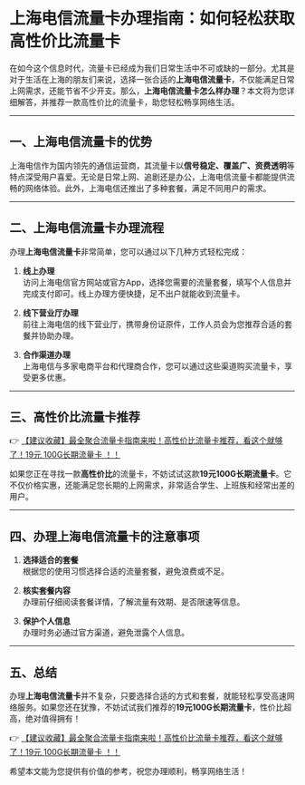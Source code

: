 # 上海电信流量卡办理指南：如何轻松获取高性价比流量卡

在如今这个信息时代，流量卡已经成为我们日常生活中不可或缺的一部分。尤其是对于生活在上海的朋友们来说，选择一张合适的**上海电信流量卡**，不仅能满足日常上网需求，还能节省不少开支。那么，**上海电信流量卡怎么样办理**？本文将为您详细解答，并推荐一款高性价比的流量卡，助您轻松畅享网络生活。

---

## 一、上海电信流量卡的优势

上海电信作为国内领先的通信运营商，其流量卡以**信号稳定、覆盖广、资费透明**等特点深受用户喜爱。无论是日常上网、追剧还是办公，上海电信流量卡都能提供流畅的网络体验。此外，上海电信还推出了多种套餐，满足不同用户的需求。

---

## 二、上海电信流量卡办理流程

办理**上海电信流量卡**非常简单，您可以通过以下几种方式轻松完成：

1. **线上办理**  
   访问上海电信官方网站或官方App，选择您需要的流量套餐，填写个人信息并完成支付即可。线上办理方便快捷，足不出户就能收到流量卡。

2. **线下营业厅办理**  
   前往上海电信的线下营业厅，携带身份证原件，工作人员会为您推荐合适的套餐并协助办理。

3. **合作渠道办理**  
   上海电信与多家电商平台和代理商合作，您可以通过这些渠道购买流量卡，享受更多优惠。

---

## 三、高性价比流量卡推荐

👉 [【建议收藏】最全聚合流量卡指南来啦！高性价比流量卡推荐，看这个就够了！19元 100G长期流量卡 ！！](https://bit.ly/Liuliangka)

如果您正在寻找一款**高性价比**的流量卡，不妨试试这款**19元100G长期流量卡**。它不仅价格实惠，还能满足您长期的上网需求，非常适合学生、上班族和经常出差的用户。

---

## 四、办理上海电信流量卡的注意事项

1. **选择适合的套餐**  
   根据您的使用习惯选择合适的流量套餐，避免浪费或不足。

2. **核实套餐内容**  
   办理前仔细阅读套餐详情，了解流量有效期、是否限速等信息。

3. **保护个人信息**  
   办理时务必通过官方渠道，避免泄露个人信息。

---

## 五、总结

办理**上海电信流量卡**并不复杂，只要选择合适的方式和套餐，就能轻松享受高速网络服务。如果您还在犹豫，不妨试试我们推荐的**19元100G长期流量卡**，性价比超高，绝对值得拥有！

👉 [【建议收藏】最全聚合流量卡指南来啦！高性价比流量卡推荐，看这个就够了！19元 100G长期流量卡 ！！](https://bit.ly/Liuliangka)

希望本文能为您提供有价值的参考，祝您办理顺利，畅享网络生活！